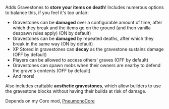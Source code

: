 Adds Gravestones to **store your items on death**!
Includes numerous options to balance this, if you feel it's too unfair:
- Gravestones can be **damaged** over a configurable amount of time, after which they break and the items go on the ground (and then vanilla despawn rules apply) (ON by default)
- Gravestones can be **damaged** by repeated deaths, after which they break in the same way (ON by default)
- XP Stored in gravestones can **decay** as the gravestone sustains damage (OFF by default)
- Players can be allowed to access others' graves (OFF by default)
- Gravestones can spawn mobs when their owners are nearby to defend the grave's contents (OFF by default)
- And more!

Also includes craftable **aesthetic gravestones**, which allow builders to use the gravestone blocks without having their builds at risk of damage.

Depends on my Core mod, [PneumonoCore](https://modrinth.com/mod/pneumono_core)

